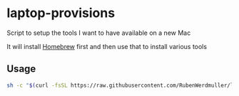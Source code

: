 # laptop-provisions

Script to setup the tools I want to have available on a new Mac

It will install [Homebrew](https://brew.sh) first and then use that to install various tools

## Usage

```bash
sh -c "$(curl -fsSL https://raw.githubusercontent.com/RubenWerdmuller/laptop-provisions/main/provisions.sh)"
```
